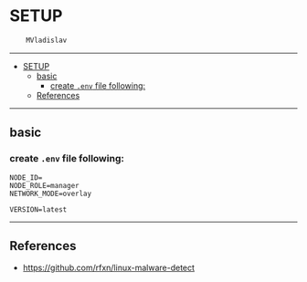 # SETUP

```sh
    MVladislav
```

---

- [SETUP](#setup)
  - [basic](#basic)
    - [create `.env` file following:](#create-env-file-following)
  - [References](#references)

---

## basic

### create `.env` file following:

```env
NODE_ID=
NODE_ROLE=manager
NETWORK_MODE=overlay

VERSION=latest
```

---

## References

- <https://github.com/rfxn/linux-malware-detect>
